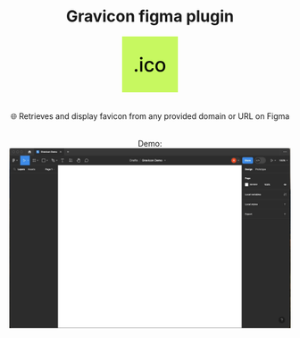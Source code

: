 <h1 align="center">Gravicon figma plugin</h1>

<div align="center">
  <img src="./logo.png" alt="Logo" height=100>
</div>

<br/>

<p align="center">
🌐 Retrieves and display favicon from any provided domain or URL on Figma
</p>

<br/>
<div align="center">
Demo:
  <img src="./demo.gif" alt="Logo" >
</div>
